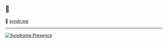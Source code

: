 ## 👋

🔗 [syndr.me](https://syndr.me)

______

[![Syndrome Presence](https://lanyard-profile-readme.vercel.app/api/119931793972527109
                            )](https://discord.com/users/119931793972527109)
